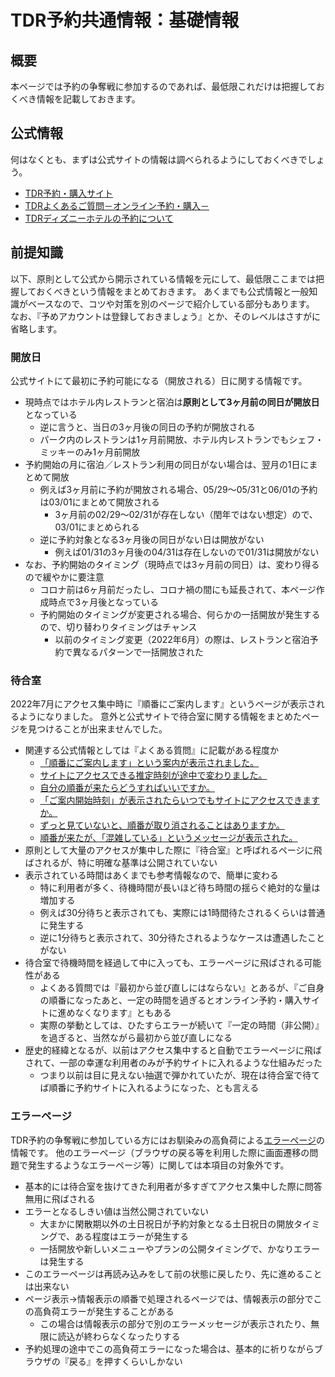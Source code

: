 # TDR予約共通情報：基礎情報

## 概要
本ページでは予約の争奪戦に参加するのであれば、最低限これだけは把握しておくべき情報を記載しておきます。


## 公式情報
何はなくとも、まずは公式サイトの情報は調べられるようにしておくべきでしょう。

* [TDR予約・購入サイト](https://reserve.tokyodisneyresort.jp/)
* [TDRよくあるご質問－オンライン予約・購入－](https://faq.tokyodisneyresort.jp/reserve/)
* [TDRディズニーホテルの予約について](https://www.tokyodisneyresort.jp/hotel/topics/info/operation/reservation.html)

## 前提知識

以下、原則として公式から開示されている情報を元にして、最低限ここまでは把握しておくべきという情報をまとめておきます。
あくまでも公式情報と一般知識がベースなので、コツや対策を別のページで紹介している部分もあります。
なお、『予めアカウントは登録しておきましょう』とか、そのレベルはさすがに省略します。

### 開放日

公式サイトにて最初に予約可能になる（開放される）日に関する情報です。

* 現時点ではホテル内レストランと宿泊は**原則として3ヶ月前の同日が開放日**となっている
    * 逆に言うと、当日の3ヶ月後の同日の予約が開放される
    * パーク内のレストランは1ヶ月前開放、ホテル内レストランでもシェフ・ミッキーのみ1ヶ月前開放
* 予約開始の月に宿泊／レストラン利用の同日がない場合は、翌月の1日にまとめて開放
    * 例えば3ヶ月前に予約が開放される場合、05/29～05/31と06/01の予約は03/01にまとめて開放される
        * 3ヶ月前の02/29～02/31が存在しない（閏年ではない想定）ので、03/01にまとめられる
    * 逆に予約対象となる3ヶ月後の同日がない日は開放がない
        * 例えば01/31の3ヶ月後の04/31は存在しないので01/31は開放がない
* なお、予約開始のタイミング（現時点では3ヶ月前の同日）は、変わり得るので緩やかに要注意
    * コロナ前は6ヶ月前だったし、コロナ禍の間にも延長されて、本ページ作成時点で3ヶ月後となっている
    * 予約開始のタイミングが変更される場合、何らかの一括開放が発生するので、切り替わりタイミングはチャンス
        * 以前のタイミング変更（2022年6月）の際は、レストランと宿泊予約で異なるパターンで一括開放された

### 待合室

2022年7月にアクセス集中時に『順番にご案内します』というページが表示されるようになりました。
意外と公式サイトで待合室に関する情報をまとめたページを見つけることが出来ませんでした。

* 関連する公式情報としては『よくある質問』に記載がある程度か
    * [「順番にご案内します」という案内が表示されました。](https://faq.tokyodisneyresort.jp/reserve/faq_detail.html?id=23679)
    * [サイトにアクセスできる推定時刻が途中で変わりました。](https://faq.tokyodisneyresort.jp/reserve/faq_detail.html?id=23680)
    * [自分の順番が来たらどうすればいいですか。](https://faq.tokyodisneyresort.jp/reserve/faq_detail.html?id=23683)
    * [「ご案内開始時刻」が表示されたらいつでもサイトにアクセスできますか。](https://faq.tokyodisneyresort.jp/reserve/faq_detail.html?id=23682)
    * [ずっと見ていないと、順番が取り消されることはありますか。](https://faq.tokyodisneyresort.jp/reserve/faq_detail.html?id=23681)
    * [順番が来たが、「混雑している」というメッセージが表示された。](https://faq.tokyodisneyresort.jp/reserve/faq_detail.html?id=23684)
* 原則として大量のアクセスが集中した際に『待合室』と呼ばれるページに飛ばされるが、特に明確な基準は公開されていない
* 表示されている時間はあくまでも参考情報なので、簡単に変わる
    * 特に利用者が多く、待機時間が長いほど待ち時間の揺らぐ絶対的な量は増加する
    * 例えば30分待ちと表示されても、実際には1時間待たされるくらいは普通に発生する
    * 逆に1分待ちと表示されて、30分待たされるようなケースは遭遇したことがない
* 待合室で待機時間を経過して中に入っても、エラーページに飛ばされる可能性がある
    * よくある質問では『最初から並び直しにはならない』とあるが、『ご自身の順番になったあと、一定の時間を過ぎるとオンライン予約・購入サイトに進めなくなります』ともある
    * 実際の挙動としては、ひたすらエラーが続いて『一定の時間（非公開）』を過ぎると、当然ながら最初から並び直しになる
* 歴史的経緯となるが、以前はアクセス集中すると自動でエラーページに飛ばされて、一部の幸運な利用者のみが予約サイトに入れるような仕組みだった
    * つまり以前は目に見えない抽選で弾かれていたが、現在は待合室で待てば順番に予約サイトに入れるようになった、とも言える


### エラーページ

TDR予約の争奪戦に参加している方にはお馴染みの高負荷による[エラーページ](https://reserve.tokyodisneyresort.jp/fo/index.html)の情報です。
他のエラーページ（ブラウザの戻る等を利用した際に画面遷移の問題で発生するようなエラーページ等）に関しては本項目の対象外です。

* 基本的には待合室を抜けてきた利用者が多すぎてアクセス集中した際に問答無用に飛ばされる
* エラーとなるしきい値は当然公開されていない
    * 大まかに閑散期以外の土日祝日が予約対象となる土日祝日の開放タイミングで、ある程度はエラーが発生する
    * 一括開放や新しいメニューやプランの公開タイミングで、かなりエラーは発生する
* このエラーページは再読み込みをして前の状態に戻したり、先に進めることは出来ない
* ページ表示→情報表示の順番で処理されるページでは、情報表示の部分でこの高負荷エラーが発生することがある
    * この場合は情報表示の部分で別のエラーメッセージが表示されたり、無限に読込が終わらなくなったりする
* 予約処理の途中でこの高負荷エラーになった場合は、基本的に祈りながらブラウザの『戻る』を押すくらいしかない
